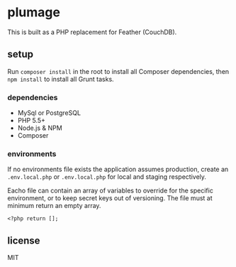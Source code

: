 # plumage

This is built as a PHP replacement for Feather (CouchDB).

## setup

Run `composer install` in the root to install all Composer dependencies, then `npm install` to install all Grunt tasks.

### dependencies

- MySql or PostgreSQL
- PHP 5.5+
- Node.js & NPM
- Composer

### environments

If no environments file exists the application assumes production, create an `.env.local.php` or `.env.local.php` for local and staging respectively.

Eacho file can contain an array of variables to override for the specific environment, or to keep secret keys out of versioning. The file must at minimum return an empty array.

```
<?php return [];
```

## license

MIT
